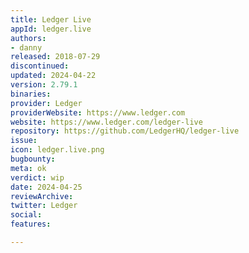 ```yaml
---
title: Ledger Live
appId: ledger.live
authors:
- danny
released: 2018-07-29
discontinued: 
updated: 2024-04-22
version: 2.79.1
binaries: 
provider: Ledger
providerWebsite: https://www.ledger.com
website: https://www.ledger.com/ledger-live
repository: https://github.com/LedgerHQ/ledger-live
issue: 
icon: ledger.live.png
bugbounty: 
meta: ok
verdict: wip
date: 2024-04-25
reviewArchive: 
twitter: Ledger
social: 
features: 

---
```


